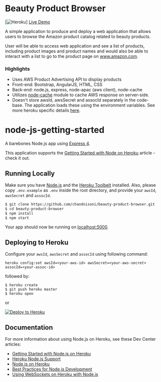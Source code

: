 # Beauty Product Browser

[![Heroku](https://heroku-badge.herokuapp.com/?app=beauty-product-browser)] [Live Demo](http://beauty-product-browser.herokuapp.com/)

A simple application to produce and deploy a web application that allows users to browse the Amazon product catalog related to beauty products.

User will be able to access web application and see a list of products, including product images and product names and would also be able to interact with a list to go to the product page on www.amazon.com.

### Highlights
* Uses AWS Product Advertising API to display products
* Front-end: Bootstrap, AngularJS, HTML, CSS
* Back-end: node.js, express, node-apac (aws client), node-cache
* Utilizes [node-cache](https://www.npmjs.com/package/node-cache) module to cache AWS response on server-side.
* Doesn't store awsId, awsSecret and assocId separately in the code-base. The application loads these using the environment variables. See more heroku specific details [here](https://devcenter.heroku.com/articles/config-vars).


# node-js-getting-started

A barebones Node.js app using [Express 4](http://expressjs.com/).

This application supports the [Getting Started with Node on Heroku](https://devcenter.heroku.com/articles/getting-started-with-nodejs) article - check it out.

## Running Locally

Make sure you have [Node.js](http://nodejs.org/) and the [Heroku Toolbelt](https://toolbelt.heroku.com/) installed. Also, please copy `.env.example` as `.env` inside the root directory, and provide your `awsId`, `awsSecret` and `assocId`.

```sh
$ git clone https://github.com/chandnisoni/beauty-product-browser.git
$ cd beauty-product-browser
$ npm install
$ npm start
```

Your app should now be running on [localhost:5000](http://localhost:5000/).

## Deploying to Heroku

Configure your `awsId`, `awsSecret` and `assocId` using following command:
```
heroku config:set awsId=<your-aws-id> awsSecret=<your-aws-secret> assocId=<your-assoc-id>
```

followed by:
```
$ heroku create
$ git push heroku master
$ heroku open
```
or

[![Deploy to Heroku](https://www.herokucdn.com/deploy/button.png)](https://heroku.com/deploy)

## Documentation

For more information about using Node.js on Heroku, see these Dev Center articles:

- [Getting Started with Node.js on Heroku](https://devcenter.heroku.com/articles/getting-started-with-nodejs)
- [Heroku Node.js Support](https://devcenter.heroku.com/articles/nodejs-support)
- [Node.js on Heroku](https://devcenter.heroku.com/categories/nodejs)
- [Best Practices for Node.js Development](https://devcenter.heroku.com/articles/node-best-practices)
- [Using WebSockets on Heroku with Node.js](https://devcenter.heroku.com/articles/node-websockets)
